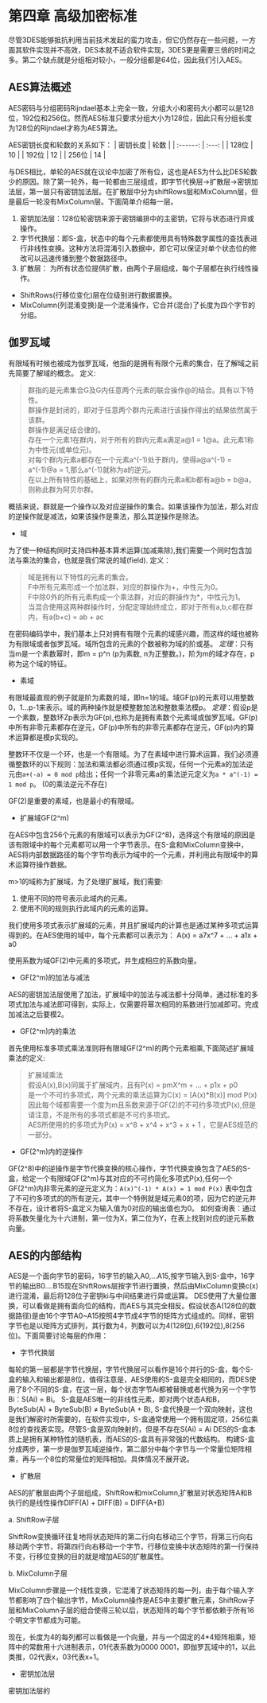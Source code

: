 # 第四章 高级加密标准

尽管3DES能够抵抗利用当前技术发起的蛮力攻击，但它仍然存在一些问题，一方面其软件实现并不高效，DES本就不适合软件实现，3DES更是需要三倍的时间之多。第二个缺点就是分组相对较小，一般分组都是64位，因此我们引入AES。

## AES算法概述

AES密码与分组密码Rijndael基本上完全一致，分组大小和密码大小都可以是128位，192位和256位。然而AES标准只要求分组大小为128位，因此只有分组长度为128位的Rijndael才称为AES算法。

AES密钥长度和轮数的关系如下：
| 密钥长度 | 轮数  |
| :------: | :---: |
|  128位   |  10   |
|  192位   |  12   |
|  256位   |  14   |

与DES相比，单轮的AES就在议论中加密了所有位，这也是AES为什么比DES轮数少的原因。除了第一轮外，每一轮都由三层组成，即字节代换层->扩散层->密钥加法层，第一层只有密钥加法层。在扩散层中分为shiftRows层和MixColumn层，但是最后一轮没有MixColumn层。下面简单介绍每一层。

1. 密钥加法层：128位轮密钥来源于密钥编排中的主密钥，它将与状态进行异或操作。
2. 字节代换层：即S-盒，状态中的每个元素都使用具有特殊数学属性的查找表进行非线性变换。这种方法将混淆引入数据中，即它可以保证对单个状态位的修改可以迅速传播到整个数据路径中。
3. 扩散层： 为所有状态位提供扩散，由两个子层组成，每个子层都在执行线性操作。

* ShiftRows(行移位变化)层在位级别进行数据置换。
* MixColumn(列混淆变换)是一个混淆操作，它合并(混合)了长度为四个字节的分组。

## 伽罗瓦域

有限域有时候也被成为伽罗瓦域，他指的是拥有有限个元素的集合，在了解域之前先简要了解域的概念。
定义:

> 群指的是元素集合G及G内任意两个元素的联合操作@的结合。具有以下特性。  
> 群操作是封闭的，即对于任意两个群内元素进行该操作得出的结果依然属于该群。  
> 群操作是满足结合律的。  
> 存在一个元素1在群内，对于所有的群内元素a满足a@1 = 1@a。此元素1称为中性元(或单位元)。  
> 对每个群内元素a都存在一个元素a^(-1)处于群内，使得a@a^(-1) = a^(-1)@a = 1,那么a^(-1)就称为a的逆元。  
> 在以上所有特性的基础上，如果对所有的群内元素a和b都有a@b = b@a，则称此群为阿贝尔群。

概括来说，群就是一个操作以及对应逆操作的集合。如果该操作为加法，那么对应的逆操作就是减法，如果该操作是乘法，那么其逆操作是除法。

* 域

为了使一种结构同时支持四种基本算术运算(加减乘除),我们需要一个同时包含加法与乘法的集合，也就是我们常说的域(field).
定义：

> 域是拥有以下特性的元素的集合。  
> F中所有元素形成一个加法群，对应的群操作为+，中性元为0。  
> F中除0外的所有元素构成一个乘法群，对应的群操作为*，中性元为1。  
> 当混合使用这两种群操作时，分配定理始终成立，即对于所有a,b,c都在群内，有a(b+c) = ab + ac

在密码编码学中，我们基本上只对拥有有限个元素的域感兴趣，而这样的域也被称为有限域或者伽罗瓦域。域所包含的元素的个数被称为域的阶或基。
_定理_：只有当m是一个素数幂时，即m = p^n (p为素数, n为正整数。)，阶为m的域才存在，p称为这个域的特征。

* 素域

有限域最直观的例子就是阶为素数的域，即n=1的域。域GF(p)的元素可以用整数0，1...p-1来表示。域的两种操作就是模整数加法和整数乘法模p。
_定理_：假设p是一个素数，整数环Zp表示为GF(p),也称为是拥有素数个元素域或伽罗瓦域。GF(p)中所有非零元素都存在逆元，GF(p)中所有的非零元素都存在逆元，GF(p)内的算术运算都是模p实现的。

整数环不仅是一个环，也是一个有限域。为了在素域中进行算术运算，我们必须遵循整数环的以下规则：加法和乘法都必须通过模p实现，任何一个元素a的加法逆元由`a+(-a) = 0 mod p`给出；任何一个非零元素a的乘法逆元定义为`a * a^(-1) = 1 mod p`。
(0的乘法逆元不存在)

GF(2)是重要的素域，也是最小的有限域。

* 扩展域GF(2^m)

在AES中包含256个元素的有限域可以表示为GF(2^8)，选择这个有限域的原因是该有限域中的每个元素都可以用一个字节表示。在S-盒和MixColumn变换中，AES将内部数据路径的每个字节均表示为域中的一个元素，并利用此有限域中的算术运算符操作数据。

m>1的域称为扩展域，为了处理扩展域，我们需要:

1. 使用不同的符号表示此域内的元素。
2. 使用不同的规则执行此域内的元素的运算。

我们使用多项式表示扩展域的元素，并且扩展域内的计算也是通过某种多项式运算得到的。在AES使用的域中，每个元素都可以表示为：
A(x) = a7x^7 + ... + a1x + a0

使用系数为域GF(2)中元素的多项式，并生成相应的系数向量。

* GF(2^m)的加法与减法

AES的密钥加法层使用了加法，扩展域中的加法与减法都十分简单，通过标准的多项式加法与减法即可得到，实际上，仅需要将幂次相同的系数进行加减即可。完成加减法之后要模2。

* GF(2^m)内的乘法

首先使用标准多项式乘法准则将有限域GF(2^m)的两个元素相乘,下面简述扩展域乘法的定义:
> 扩展域乘法  
> 假设A(x),B(x)同属于扩展域内，且有P(x) = pmX^m + ... + p1x + p0  
> 是一个不可约多项式，两个元素的乘法运算为C(x) = [A(x)*B(x)] mod P(x)  
> 因此每个域都需要一个度为m且系数来源于GF(2)的不可约多项式P(x),但是请注意，不是所有的多项式都是不可约多项式。  
> AES所使用的的多项式为P(x) = x^8 + x^4 + x^3 + x + 1 ，它是AES规范的一部分。  

* GF(2^m)内的逆操作

GF(2^8)中的逆操作是字节代换变换的核心操作，字节代换变换包含了AES的S-盒，给定一个有限域GF(2^m)与其对应的不可约简化多项式P(x),任何一个GF(2^m)内非零元素的逆元定义为：`A(x)^(-1) * A(x) = 1 mod P(x)`
表中包含了不可约多项式的的所有逆元，其中一个特例就是域元素0的项，因为它的逆元并不存在，设计者将S-盒定义为输入值为0对应的输出值也为0。
如何查询表：通过将系数矢量化为十六进制，第一位为X，第二位为Y，在表上找到对应的逆元系数向量。

## AES的内部结构

AES是一个面向字节的密码，16字节的输入A0,...A15,按字节输入到S-盒中，16字节的输出B0....B15现在ShiftRows层按字节进行置换，然后由MixColumn变换c(x)进行混淆，最后将128位子密钥ki与中间结果进行异或运算。
DES使用了大量位置换，可以看做是拥有面向位的结构，而AES与其完全相反。假设状态A(128位的数据路径)是由16个字节A0~A15按照4字节成4字节的矩阵方式组成的。同样，密钥字节也是以矩阵方式排列，其行数为4，列数可以为4(128位),6(192位),8(256位)。下面简要讨论每层的作用：

* 字节代换层

每轮的第一层都是字节代换层，字节代换层可以看作是16个并行的S-盒，每个S-盒的输入和输出都是8位，值得注意是，AES使用的S-盒是完全相同的，而DES使用了8个不同的S-盒，在这一层，每个状态字节Ai都被替换或者代换为另一个字节Bi：S(Ai) = Bi。
S-盒是AES唯一的非线性元素，即对两个状态A和B，ByteSub(A) + ByteSub(B) ≠  ByteSub(A + B), S-盒代换是一个双向映射，这也是我们解密时所需要的，在软件实现中，S-盒通常使用一个拥有固定项，256位乘8位的查找表实现。尽管S-盒是双向映射的，但是不存在S(Ai) = Ai
DES的S-盒本质上是拥有某种特性的随机表，而AES的S-盒具有非常强的代数结构。
构建S-盒分成两步，第一步是伽罗瓦域逆操作，第二部分中每个字节与一个常量位矩阵相乘，再与一个8位的常量位的矩阵相加。具体情况不展开说。

* 扩散层

AES的扩散层由两个子层组成，ShiftRow和mixColumn,扩散层对状态矩阵A和B执行的是线性操作DIFF(A) + DIFF(B) = DIFF(A+B)

a. ShiftRow子层

ShiftRow变换循环往复地将状态矩阵的第二行向右移动三个字节，将第三行向右移动两个字节，将第四行向右移动一个字节，行移位变换中状态矩阵的第一行保持不变，行移位变换的目的就是增加AES的扩散属性。

b. MixColumn子层

MixColumn步骤是一个线性变换，它混淆了状态矩阵的每一列，由于每个输入字节都影响了四个输出字节，MixColumn操作是AES中主要扩散元素，ShiftRow子层和MixColumn子层的组合使得三轮以后，状态矩阵的每个字节都依赖于所有16个明文字节都成为可能。

现在，长度为4的每列都可以看做是一个向量，并与一个固定的4*4矩阵相乘，矩阵中的常数用十六进制表示，01代表系数为0000 0001，即伽罗瓦域中的1，以此类推，02代表x，03代表x+1。

* 密钥加法层

密钥加法层的